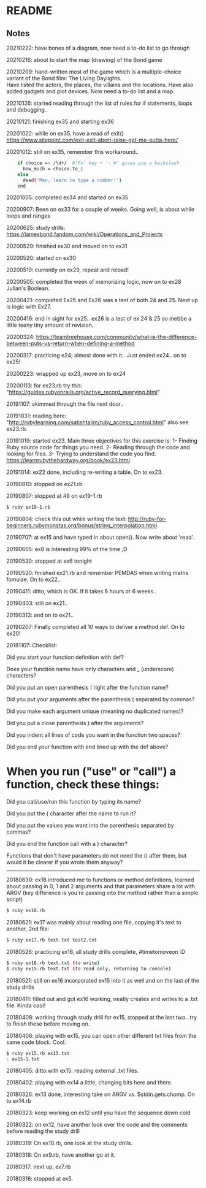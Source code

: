 # README

## Notes

20210222: have bones of a diagram, now need a to-do list to go through

20210216: about to start the map (drawing) of the Bond game

20210209: hand-written most of the game which is a multiple-choice variant of the Bond film: The Living Daylights.  
Have listed the actors, the places, the villains and the locations.  Have also added gadgets and plot devices.
Now need a to-do list and a map.

20210126: started reading through the list of rules for if statements, loops and debugging..

20210121: finishing ex35 and starting ex36

20201022: while on ex35, have a read of exit() https://www.sitepoint.com/exit-exit-abort-raise-get-me-outta-here/

20201012: still on ex35, remember this workaround..

```bash
    if choice =~ /\d+/  #'Fn' key + '~ #' gives you a backslash
      how_much = choice.to_i
    else
      dead('Man, learn to type a number!')	
    end
```

20201005: completed ex34 and started on ex35

20200907: Been on ex33 for a couple of weeks.  Going well, is about while loops and ranges

20200625: study drills: https://jamesbond.fandom.com/wiki/Operations_and_Projects

20200529: finished ex30 and moved on to ex31

20200520: started on ex30

20200519: currently on ex29, repeat and reload!

20200505: completed the week of memorizing logic, now on to ex28 Julian's Boolean.

20200421: completed Ex25 and Ex26 was a test of both 24 and 25.  Next up is logic with Ex27.

20200416: end in sight for ex25..  ex26 is a test of ex 24 & 25 so mebbe a little teeny tiny amount of revision.

20200324: https://teamtreehouse.com/community/what-is-the-difference-between-puts-vs-return-when-defining-a-method

20200317: practicing e24; almost done with it..  Just ended ex24.. on to ex25!

20200223: wrapped up ex23, move on to ex24

20200113: for ex23.rb try this: "https://guides.rubyonrails.org/active_record_querying.html"

20191107: skimmed through the file next door.. 

20191031: reading here: "http://rubylearning.com/satishtalim/ruby_access_control.html" also see ex23.rb.


20191019: started ex23.  Main three objectives for this exercise is: 1- Finding Ruby source code for things you need.
2- Reading through the code and looking for files.  3- Trying to understand the code you find.
<https://learnrubythehardway.org/book/ex23.html>  

20191014: ex22 done, including re-writing a table.  On to ex23.

20190810: stopped on ex21.rb

20190807: stopped at #9 on ex19-1.rb

```bash
$ ruby ex19-1.rb
```


20190804: check this out while writing the text: http://ruby-for-beginners.rubymonstas.org/bonus/string_interpolation.html

20190707: at ex15 and have typed in about open().  Now write about 'read'.  

20190605: ex8 is interesting 99% of the time ;D

20190530: stopped at ex6 tonight

20190520: finished ex21.rb and remember PEMDAS when writing maths fomulae.  On to ex22..

20190411: ditto, which is OK.  If it takes 6 hours or 6 weeks..

20190403: still on ex21..

20190313: and on to ex21..

20190207: Finally completed all 10 ways to deliver a method def.  On to ex20!

20181107: Checklist:

Did you start your function definition with def?

Does your function name have only characters and _ (underscore) characters?

Did you put an open parenthesis ( right after the function name?

Did you put your arguments after the parenthesis ( separated by commas?

Did you make each argument unique (meaning no duplicated names)?

Did you put a close parenthesis ) after the arguments?

Did you indent all lines of code you want in the function two spaces?

Did you end your function with end lined up with the def above?

# When you run ("use" or "call") a function, check these things:

Did you call/use/run this function by typing its name?

Did you put the ( character after the name to run it?

Did you put the values you want into the parenthesis separated by commas?

Did you end the function call with a ) character?

Functions that don't have parameters do not need the () after them, but would it be clearer if you wrote them anyway?

__________
20180630: ex18 introduced me to functions or method definitions, learned about passing in 0, 1 and 2 arguments and that
parameters share a lot with ARGV (key difference is you're passing into the method rather than a simple script)

```bash
$ ruby ex18.rb
```

20180621: ex17 was mainly about reading one file, copying it's text to another, 2nd file:

```bash
$ ruby ex17.rb text.txt test2.txt
```


20180526: practicing ex16, all study drills complete, #timetomoveon :D

```bash
$ ruby ex16.rb text.txt (to write)
$ ruby ex15.rb text.txt (to read only, returning to console)
```

20180521: still on ex16 incorporated ex15 into it as well and on the last of the study drills

20180411: filled out and got ex16 working, neatly creates and writes to a .txt file.  Kinda cool!

20180408: working through study drill for ex15, stopped at the last two.. try to finish these before moving on.

20180406: playing with ex15, you can open other different txt files from the same code block.  Cool.
```bash
$ ruby ex15.rb ex15.txt
: ex15-1.txt
```
20180405: ditto with ex15: reading external .txt files.

20180402: playing with ex14 a little, changing bits here and there.

20180326: ex13 done, interesting take on ARGV vs. $stdin.gets.chomp.  On to ex14.rb

20180323: keep working on ex12 until you have the sequence down cold

20180322: on ex12, have another look over the code and the comments before reading the study drill

20180319: On ex10.rb, one look at the study drills.

20180318: On ex9.rb, have another go at it.

20180317: next up, ex7.rb

20180316: stopped at ex5.